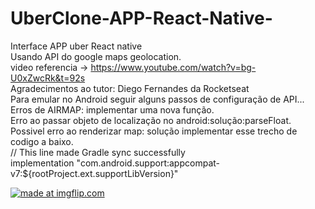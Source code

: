 # UberClone-APP-React-Native-

Interface APP uber React native</br>
Usando API do google maps geolocation.</br>
video referencia -> https://www.youtube.com/watch?v=bg-U0xZwcRk&t=92s</br>
Agradecimentos ao tutor: Diego Fernandes da Rocketseat</br>
Para emular no Android seguir alguns passos de configuração de API...</br>
Erros de AIRMAP: implementar uma nova função.</br>
Erro ao passar objeto de localização no android:solução:parseFloat.</br>
Possivel erro ao renderizar map: solução implementar esse trecho de codigo a baixo.
</br>// This line made Gradle sync successfully</br>
  implementation "com.android.support:appcompat-v7:${rootProject.ext.supportLibVersion}"
  
<a href="https://imgflip.com/gif/2wfisv"><img src="https://i.imgflip.com/2wfisv.gif" title="made at imgflip.com"/></a>
